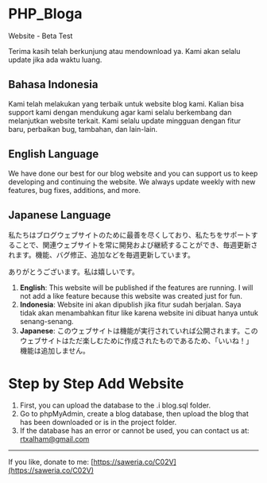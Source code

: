 # PHP_Bloga
Website - Beta Test

Terima kasih telah berkunjung atau mendownload ya. Kami akan selalu update jika ada waktu luang.

## Bahasa Indonesia
Kami telah melakukan yang terbaik untuk website blog kami. Kalian bisa support kami dengan mendukung agar kami selalu berkembang dan melanjutkan website terkait. Kami selalu update mingguan dengan fitur baru, perbaikan bug, tambahan, dan lain-lain.

## English Language
We have done our best for our blog website and you can support us to keep developing and continuing the website. We always update weekly with new features, bug fixes, additions, and more.

## Japanese Language
私たちはブログウェブサイトのために最善を尽くしており、私たちをサポートすることで、関連ウェブサイトを常に開発および継続することができ、毎週更新されます。機能、バグ修正、追加などを毎週更新しています。

ありがとうございます。私は嬉しいです。

1. **English**: This website will be published if the features are running. I will not add a like feature because this website was created just for fun.
2. **Indonesia**: Website ini akan dipublish jika fitur sudah berjalan. Saya tidak akan menambahkan fitur like karena website ini dibuat hanya untuk senang-senang.
3. **Japanese**: このウェブサイトは機能が実行されていれば公開されます。このウェブサイトはただ楽しむために作成されたものであるため、「いいね！」機能は追加しません。

# Step by Step Add Website
1. First, you can upload the database to the .i blog.sql folder.
2. Go to phpMyAdmin, create a blog database, then upload the blog that has been downloaded or is in the project folder.
3. If the database has an error or cannot be used, you can contact us at: rtxalham@gmail.com

---

If you like, donate to me: [https://saweria.co/C02V](https://saweria.co/C02V)
